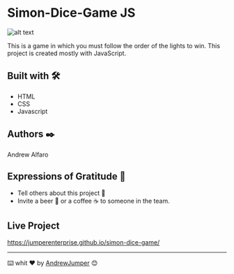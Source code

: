 # Simon-Dice-Game JS

![alt text](https://i.ibb.co/BLR07Tz/Simon-dice.png)

This is a game in which you must follow the order of the lights to win. This project is created mostly with JavaScript.

## Built with 🛠️

* HTML
* CSS
* Javascript

## Authors ✒️

Andrew Alfaro

## Expressions of Gratitude 🎁

* Tell others about this project 📢
* Invite a beer 🍺 or a coffee ☕ to someone in the team. 

## Live Project

https://jumperenterprise.github.io/simon-dice-game/

---
⌨️ whit ❤️ by [AndrewJumper](www.jumper.best) 😊
